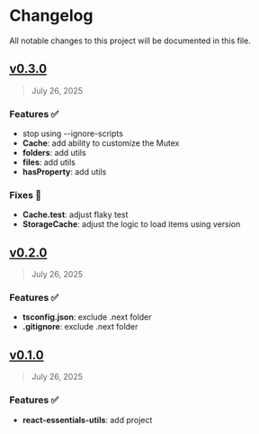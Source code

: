 # Changelog

All notable changes to this project will be documented in this file.

## [v0.3.0](https://github.com/agusmgarcia/react-essentials/tree/@agusmgarcia/react-essentials-utils@v0.3.0)

> July 26, 2025

### Features ✅

- stop using --ignore-scripts
- **Cache**: add ability to customize the Mutex
- **folders**: add utils
- **files**: add utils
- **hasProperty**: add utils

### Fixes 🎯

- **Cache.test**: adjust flaky test
- **StorageCache**: adjust the logic to load items using version

## [v0.2.0](https://github.com/agusmgarcia/react-essentials/tree/@agusmgarcia/react-essentials-utils@v0.2.0)

> July 26, 2025

### Features ✅

- **tsconfig.json**: exclude .next folder
- **.gitignore**: exclude .next folder

## [v0.1.0](https://github.com/agusmgarcia/react-essentials/tree/@agusmgarcia/react-essentials-utils@v0.1.0)

> July 26, 2025

### Features ✅

- **react-essentials-utils**: add project
